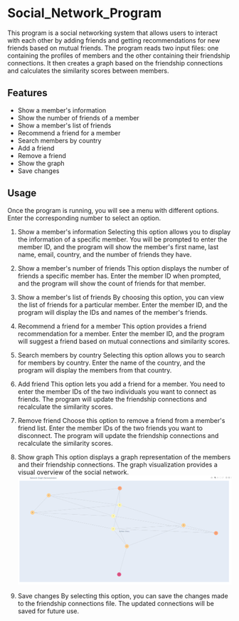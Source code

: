 # Social_Network_Program
This program is a social networking system that allows users to interact with each other by adding friends and getting recommendations for new friends based on mutual friends. The program reads two input files: one containing the profiles of members and the other containing their friendship connections. It then creates a graph based on the friendship connections and calculates the similarity scores between members.

## Features
- Show a member's information
- Show the number of friends of a member
- Show a member's list of friends
- Recommend a friend for a member
- Search members by country
- Add a friend
- Remove a friend
- Show the graph
- Save changes

## Usage
Once the program is running, you will see a menu with different options. Enter the corresponding number to select an option.

1. Show a member's information
Selecting this option allows you to display the information of a specific member. You will be prompted to enter the member ID, and the program will show the member's first name, last name, email, country, and the number of friends they have.

2. Show a member's number of friends
This option displays the number of friends a specific member has. Enter the member ID when prompted, and the program will show the count of friends for that member.

3. Show a member's list of friends
By choosing this option, you can view the list of friends for a particular member. Enter the member ID, and the program will display the IDs and names of the member's friends.

4. Recommend a friend for a member
This option provides a friend recommendation for a member. Enter the member ID, and the program will suggest a friend based on mutual connections and similarity scores.

5. Search members by country
Selecting this option allows you to search for members by country. Enter the name of the country, and the program will display the members from that country.

6. Add friend
This option lets you add a friend for a member. You need to enter the member IDs of the two individuals you want to connect as friends. The program will update the friendship connections and recalculate the similarity scores.

7. Remove friend
Choose this option to remove a friend from a member's friend list. Enter the member IDs of the two friends you want to disconnect. The program will update the friendship connections and recalculate the similarity scores.

8. Show graph
This option displays a graph representation of the members and their friendship connections. The graph visualization provides a visual overview of the social network.
![Screenshot](networkdemo.png)

9. Save changes
By selecting this option, you can save the changes made to the friendship connections file. The updated connections will be saved for future use.
